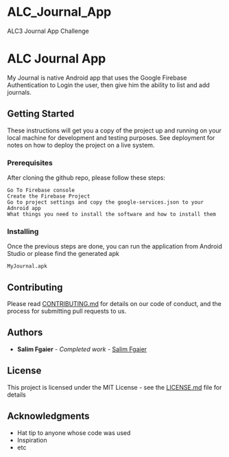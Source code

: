 # ALC_Journal_App
ALC3 Journal App Challenge


# ALC Journal App

My Journal is native Android app that uses the Google Firebase Authentication to Login the user, then give him the ability to list and add journals.

## Getting Started



These instructions will get you a copy of the project up and running on your local machine for development and testing purposes. See deployment for notes on how to deploy the project on a live system.

### Prerequisites


After cloning the github repo, please follow these steps: 

```
Go To Firebase console
Create the Firebase Project 
Go to project settings and copy the google-services.json to your Adnroid app
What things you need to install the software and how to install them

```

### Installing

Once the previous steps are done, you can run the application from Android Studio or please find the generated apk


```
MyJournal.apk

```

## Contributing

Please read [CONTRIBUTING.md](https://gist.github.com/PurpleBooth/b24679402957c63ec426) for details on our code of conduct, and the process for submitting pull requests to us.


## Authors

* **Salim Fgaier** - *Completed work* - [Salim Fgaier](https://github.com/Salimsuke)

## License

This project is licensed under the MIT License - see the [LICENSE.md](LICENSE.md) file for details

## Acknowledgments

* Hat tip to anyone whose code was used
* Inspiration
* etc


